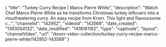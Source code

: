 {
    "title": "Turkey Curry Recipe | Marco Pierre White",
    "description": "Watch Chef Marco Pierre White as he transforms Christmas turkey leftovers into a mouthwatering curry. An easy recipe from Knorr. This light and flavoursome c...",
    "channelid": "142952",
    "videoid": "143568",
    "date_created": "1393054132",
    "date_modified": "1418181162",
    "type": "captivate",
    "layout": "channelVideo",
    "url": "\/knorr-video-collection\/turkey-curry-recipe-marco-pierre-white\/142952-143568"
}